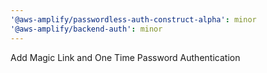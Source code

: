 ```yaml
---
'@aws-amplify/passwordless-auth-construct-alpha': minor
'@aws-amplify/backend-auth': minor
---
```


Add Magic Link and One Time Password Authentication
